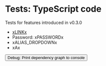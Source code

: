 # Tests: TypeScript code

Tests for features introduced in v0.3.0

- [xLINKx](iLINKi)
- Password: xPASSWORDx
- xALIAS_DROPDOWNx
- xAx

<button class="md-button md-button--primary" onclick="PlaceholderPlugin.debug_print_dependency_graph()">Debug: Print dependency graph to console</button>

